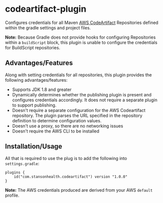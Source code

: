 # codeartifact-plugin

[comment]: <> ([![Gradle Plugin Portal]&#40;https://img.shields.io/maven-metadata/v/https/plugins.gradle.org/m2/co/bound/plugins/maven-metadata.xml.svg?colorB=007ec6&label=Plugin%20Portal&#41;]&#40;https://plugins.gradle.org/plugin/co.bound.codeartifact&#41;)

Configures credentials for all Maven [AWS CodeArtifact](https://aws.amazon.com/codeartifact/) Repositories defined within the gradle settings and project files.

**Note:** Because Gradle does not provide hooks for configuring Repositories within a `buildScript` block, this plugin
is unable to configure the credentials for BuildScript repositories.

## Advantages/Features

Along with setting credentials for all repositories, this plugin provides the following advantages/features:

- Supports JDK 1.8 and greater
- Dynamically determines whether the publishing plugin is present and configures credentials accordingly.  It does
not require a separate plugin to support publishing.
- Doesn't require a separate configuration for the AWS Codeartifact repository. The plugin parses the URL specified in the repository definition to determine configuration values.
- Doesn't use a proxy, so there are no networking issues
- Doesn't require the AWS CLI to be installed

## Installation/Usage

All that is required to use the plug is to add the following into `settings.gradle`:
```
plugins {
    id("com.stansonhealth.codeartifact") version "1.0.0"
}
```

**Note:** The AWS credentials produced are derived from your AWS `default` profile.

